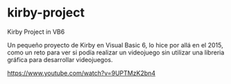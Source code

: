 # kirby-project
Kirby Project in VB6

Un pequeño proyecto de Kirby en Visual Basic 6, lo hice por allá en el 2015, como un reto para ver si podía realizar un videojuego sin utilizar una libreria gráfica para desarrollar videojuegos.

https://www.youtube.com/watch?v=9UPTMzK2bn4